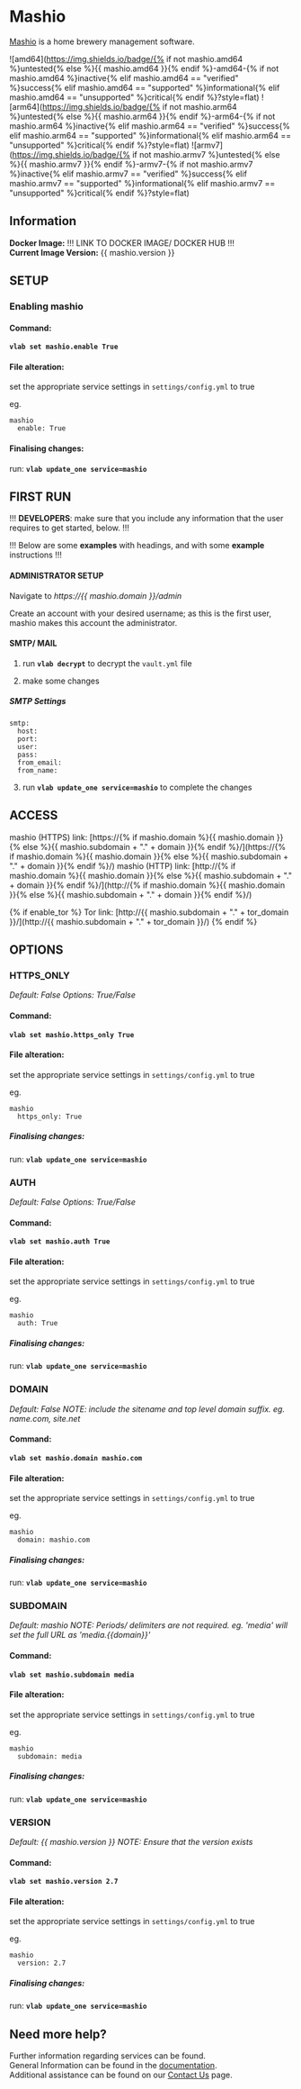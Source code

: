 # Mashio

[Mashio](https://gitlab.com/NickBusey/mashio) is a home brewery management software.

![amd64](https://img.shields.io/badge/{% if not mashio.amd64 %}untested{% else %}{{ mashio.amd64 }}{% endif %}-amd64-{% if not mashio.amd64 %}inactive{% elif mashio.amd64 == "verified" %}success{% elif mashio.amd64 == "supported" %}informational{% elif mashio.amd64 == "unsupported" %}critical{% endif %}?style=flat)
![arm64](https://img.shields.io/badge/{% if not mashio.arm64 %}untested{% else %}{{ mashio.arm64 }}{% endif %}-arm64-{% if not mashio.arm64 %}inactive{% elif mashio.arm64 == "verified" %}success{% elif mashio.arm64 == "supported" %}informational{% elif mashio.arm64 == "unsupported" %}critical{% endif %}?style=flat)
![armv7](https://img.shields.io/badge/{% if not mashio.armv7 %}untested{% else %}{{ mashio.armv7 }}{% endif %}-armv7-{% if not mashio.armv7 %}inactive{% elif mashio.armv7 == "verified" %}success{% elif mashio.armv7 == "supported" %}informational{% elif mashio.armv7 == "unsupported" %}critical{% endif %}?style=flat)

## Information


**Docker Image:** !!! LINK TO DOCKER IMAGE/ DOCKER HUB !!! \
**Current Image Version:** {{ mashio.version }}

## SETUP

### Enabling mashio

#### Command:

**`vlab set mashio.enable True`**

#### File alteration:

set the appropriate service settings in `settings/config.yml` to true

eg.
```
mashio
  enable: True
```

#### Finalising changes:

run: **`vlab update_one service=mashio`**

## FIRST RUN

!!! **DEVELOPERS**: make sure that you include any information that the user requires to get started, below. !!!

!!! Below are some **examples** with headings, and with some **example** instructions !!!

#### ADMINISTRATOR SETUP

Navigate to *https://{{ mashio.domain }}/admin*

Create an account with your desired username; as this is the first user, mashio makes this account the administrator.

#### SMTP/ MAIL

1. run **`vlab decrypt`** to decrypt the `vault.yml` file

2. make some changes


##### SMTP Settings
```
smtp:
  host:
  port:
  user:
  pass:
  from_email:
  from_name:
```

3. run **`vlab update_one service=mashio`** to complete the changes


## ACCESS

mashio (HTTPS) link: [https://{% if mashio.domain %}{{ mashio.domain }}{% else %}{{ mashio.subdomain + "." + domain }}{% endif %}/](https://{% if mashio.domain %}{{ mashio.domain }}{% else %}{{ mashio.subdomain + "." + domain }}{% endif %}/)
mashio (HTTP) link: [http://{% if mashio.domain %}{{ mashio.domain }}{% else %}{{ mashio.subdomain + "." + domain }}{% endif %}/](http://{% if mashio.domain %}{{ mashio.domain }}{% else %}{{ mashio.subdomain + "." + domain }}{% endif %}/)

{% if enable_tor %}
Tor link: [http://{{ mashio.subdomain + "." + tor_domain }}/](http://{{ mashio.subdomain + "." + tor_domain }}/)
{% endif %}

## OPTIONS

### HTTPS_ONLY
*Default: False*
*Options: True/False*

#### Command:

**`vlab set mashio.https_only True`**

#### File alteration:

set the appropriate service settings in `settings/config.yml` to true

eg.
```
mashio
  https_only: True
```

##### Finalising changes:

run: **`vlab update_one service=mashio`**

### AUTH
*Default: False*
*Options: True/False*

#### Command:

**`vlab set mashio.auth True`**

#### File alteration:

set the appropriate service settings in `settings/config.yml` to true

eg.
```
mashio
  auth: True
```

##### Finalising changes:

run: **`vlab update_one service=mashio`**

### DOMAIN
*Default: False*
*NOTE: include the sitename and top level domain suffix. eg. name.com, site.net*

#### Command:

**`vlab set mashio.domain mashio.com`**

#### File alteration:

set the appropriate service settings in `settings/config.yml` to true

eg.
```
mashio
  domain: mashio.com
```

##### Finalising changes:

run: **`vlab update_one service=mashio`**

### SUBDOMAIN
*Default: mashio*
*NOTE: Periods/ delimiters are not required. eg. 'media' will set the full URL as 'media.{{domain}}'*

#### Command:

**`vlab set mashio.subdomain media`**

#### File alteration:

set the appropriate service settings in `settings/config.yml` to true

eg.
```
mashio
  subdomain: media
```

##### Finalising changes:

run: **`vlab update_one service=mashio`**

### VERSION
*Default: {{  mashio.version  }}*
*NOTE: Ensure that the version exists*

#### Command:

**`vlab set mashio.version 2.7`**

#### File alteration:

set the appropriate service settings in `settings/config.yml` to true

eg.
```
mashio
  version: 2.7
```

##### Finalising changes:

run: **`vlab update_one service=mashio`**

## Need more help?
Further information regarding services can be found. \
General Information can be found in the [documentation](https://docs.vivumlab.com). \
Additional assistance can be found on our [Contact Us](https://docs.vivumlab.com/Contact-us) page.
